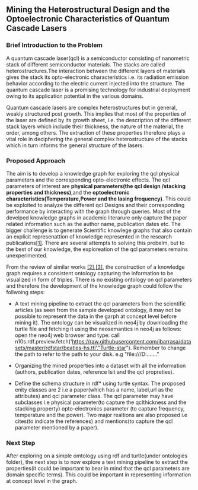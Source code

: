 ## Mining the Heterostructural Design and the Optoelectronic Characteristics of Quantum Cascade Lasers
### Brief Introduction to the Problem

A quantum cascade laser(qcl) is a semiconductor consisting of nanometric stack of different semiconductor materials. The stacks are called heterostructures.The interaction between the different layers of materials gives the stack its opto-electronic characteristics i.e. its radiation emission behavior according to the electric current injected into the structure. The quantum cascade laser is a promising technology for industrial deployment owing to its application potential in the various domains.

Quantum cascade lasers are complex heterostructures but in general, weakly structured post growth. This implies that most of the properties of the laser are defined by its growth sheet, i.e. the description of the different stack layers which include their thickness, the nature of the material, the order, among others. The extraction of these properties therefore plays a vital role in deciphering the general complex heterostructure of the stacks which in turn informs the general structure of the lasers.

### Proposed Approach
The aim is to develop a knowledge graph for exploring the qcl physical parameters and the corresponding opto-electronic effects. The qcl parameters of interest are **physical parameters(the qcl design /stacking properties and thickness)**,and the **optoelectronic characteristics(Temperature,Power and the lasing frequency)**.
This could be exploited to analyze the different qcl Designs and their corresponding performance by interacting with the graph through queries. Most of the develped knowledge graphs in academic literarure only capture the paper related information such as the author name, publication dates etc. The bigger challenge is to generate Scientific knowlege graphs that also contain an explicit represenattion of knowledge represented in the research publications[[1]](https://oro.open.ac.uk/61767/1/DL4KG_2019_paper_3%20%281%29.pdf). There are several attempts to solving this probelm, but to the best of our knowledge, the exploreation of the qcl parameters remains unexperimented. 

From the review of similar works [[2]](https://arxiv.org/pdf/1807.08484),[[3]](https://hal.archives-ouvertes.fr/hal-02404153/file/ClaimsKG_A_knowledge_graph_of_annotated_claims.pdf), the construction of a knowledge graph requires a consistent ontology capturing  the information to be visualized in form of triples. There is no existing ontology on qcl parameters and therefore the development of the knowledge graph could follow the follwoing steps:

* A text mining pipeline to extract the qcl parameters from the scientific articles (as seen from the sample developed ontology, it may not be possible to represent the data in the garph at concept level before mining it). The ontology can be visualized in neo4j by downloading the turtle file and fetching it using the neosemantics in neo4j as follows: open the neo4j web browser and type: call n10s.rdf.preview.fetch('https://raw.githubusercontent.com/jbarrasa/datasets/master/rdfstar/beatles-hs.ttl',"Turtle-star"). Remember to change the path to refer to the path to your disk. e.g "file:///D:......."

* Organizing the mined properties into a dataset with all the information (authors, publication dates, reference lsit and the qcl propreties).

* Define the schema structure in rdf* using turtle syntax. The proposed enity classes are 2 i.e a paper(which has a name, label,url as the attributes) and qcl parameter class. The qcl parameter may have subclasses i.e physical parameter(to capture the qclthickness and the stacking property) opto-electronics parameter (to capture frequency, temperature and the power). Two major realtions are also proposed i.e cites(to indicate the references) and mentions(to capture the qcl parameter mentioned by a paper). 
### Next Step
After exploring on a simple omtology using rdf and turtle(under ontologies folder), the next step is to now explore a text mining pipeline to extract the properties(it could be important to bear in mind that the qcl parameters are domain specific terms). This could be important in representing information at concept level in the graph.
